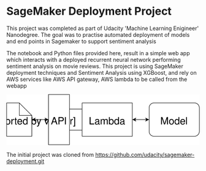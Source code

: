 # SageMaker Deployment Project

This project was completed as part of Udacity 'Machine Learning Enigineer' Nanodegree.
The goal was to practise automated deployment of models and end points in Sagemaker to support sentiment analysis

The notebook and Python files provided here, result in a simple web app which interacts with a deployed recurrent neural network performing sentiment analysis on movie reviews. This project is using SageMaker deployment techniques and Sentiment Analysis using XGBoost, and rely on AWS services like AWS API gateway, AWS lambda to be called from the webapp 

<img src="Web App Diagram.svg">

The initial project was cloned from https://github.com/udacity/sagemaker-deployment.git
